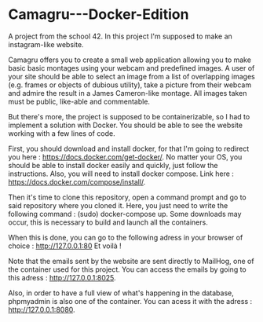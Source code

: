 # Camagru---Docker-Edition

A project from the school 42. In this project I'm supposed to make an instagram-like website. 

Camagru offers you to create a small web application allowing you to make basic basic montages using your webcam and predefined images.
A user of your site should be able to select an image from a list of overlapping images (e.g. frames or objects of dubious utility), take a picture from their webcam and admire the result in a James Cameron-like montage.
All images taken must be public, like-able and commentable.

But there's more, the project is supposed to be containerizable, so I had to implement a solution with Docker. 
You should be able to see the website working with a few lines of code.

First, you should download and install docker, for that I'm going to redirect you here : https://docs.docker.com/get-docker/. 
No matter your OS, you should be able to install docker easily and quickly, just follow the instructions.
Also, you will need to install docker compose. Link here : https://docs.docker.com/compose/install/.

Then it's time to clone this repository, open a command prompt and go to said repository where you cloned it.
Here, you just need to write the following command : (sudo) docker-compose up. 
Some downloads may occur, this is necessary to build and launch all the containers.

When this is done, you can go to the following adress in your browser of choice : http://127.0.0.1:80 Et voilà ! 

Note that the emails sent by the website are sent directly to MailHog, one of the container used for this project. 
You can access the emails by going to this adress : http://127.0.0.1:8025.

Also, in order to have a full view of what's happening in the database, phpmyadmin is also one of the container.
You can acess it with the adress : http://127.0.0.1:8080.
